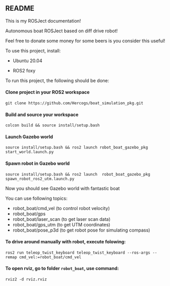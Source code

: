 ## README
This is my ROSJect documentation!

Autonomous boat ROSJect based on diff drive robot!

Feel free to donate some money for some beers is you consider this useful!

To use this project, install:

- Ubuntu 20.04

- ROS2 foxy

To run this project, the following should be done:

#### Clone project in your ROS2 workspace
```git clone https://github.com/Hercogs/boat_simulation_pkg.git```

#### Build and source your workspace
```colcon build && source install/setup.bash```

#### Launch Gazebo world
```source install/setup.bash && ros2 launch robot_boat_gazebo_pkg start_world.launch.py```

#### Spawn robot in Gazebo world
```source install/setup.bash && ros2 launch  robot_boat_gazebo_pkg spawn_robot_ros2_utm.launch.py```


Now you should see Gazebo world with fantastic boat

You can use following topics:

- robot_boat/cmd_vel        (to control robot velocity)
- robot_boat/gps            
- robot_boat/laser_scan     (to get laser scan data)
- robot_boat/gps_utm        (to get UTM coordinates)
- robot_boat/pose_p3d       (to get robot pose for simulating compass)

#### To drive around manually with robot, execute folowing:
```ros2 run teleop_twist_keyboard teleop_twist_keyboard --ros-args --remap cmd_vel:=robot_boat/cmd_vel```

#### To open rviz, go to folder `robot_boat`, use command:
```rviz2 -d rviz.rviz```

